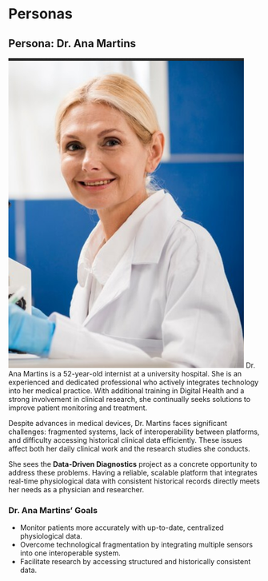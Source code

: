 
# Personas

## Persona: Dr. Ana Martins
<img src="/img/Persona.png" alt="A cute kitten" />
Dr. Ana Martins is a 52-year-old internist at a university hospital. She is an experienced and dedicated professional who actively integrates technology into her medical practice. With additional training in Digital Health and a strong involvement in clinical research, she continually seeks solutions to improve patient monitoring and treatment.

Despite advances in medical devices, Dr. Martins faces significant challenges: fragmented systems, lack of interoperability between platforms, and difficulty accessing historical clinical data efficiently. These issues affect both her daily clinical work and the research studies she conducts.

She sees the **Data-Driven Diagnostics** project as a concrete opportunity to address these problems. Having a reliable, scalable platform that integrates real-time physiological data with consistent historical records directly meets her needs as a physician and researcher.

### Dr. Ana Martins’ Goals

- Monitor patients more accurately with up-to-date, centralized physiological data.  
- Overcome technological fragmentation by integrating multiple sensors into one interoperable system.  
- Facilitate research by accessing structured and historically consistent data.
